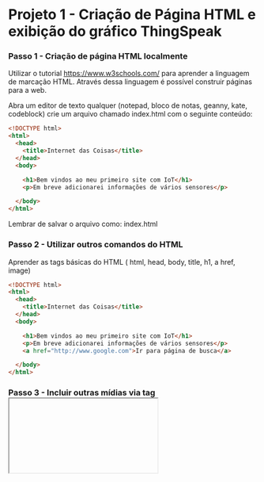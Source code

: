 # Projeto 1 - Criação de Página HTML e exibição do gráfico ThingSpeak


### Passo 1 - Criação de página HTML localmente
Utilizar o tutorial https://www.w3schools.com/ para aprender a linguagem de marcação HTML. Através dessa linguagem é possível construir páginas para a web.

Abra um editor de texto qualquer (notepad, bloco de notas, geanny, kate, codeblock) crie um arquivo chamado index.html com o seguinte conteúdo:
```HTML
<!DOCTYPE html>
<html>
  <head>
    <title>Internet das Coisas</title>
  </head>
  <body>

    <h1>Bem vindos ao meu primeiro site com IoT</h1>
    <p>Em breve adicionarei informações de vários sensores</p>

  </body>
</html> 
```
Lembrar de salvar o arquivo como: index.html

### Passo 2 - Utilizar outros comandos do HTML
Aprender as tags básicas do HTML ( html, head, body, title, h1, a href, image)
```HTML
<!DOCTYPE html>
<html>
  <head>
    <title>Internet das Coisas</title>
  </head>
  <body>

    <h1>Bem vindos ao meu primeiro site com IoT</h1>
    <p>Em breve adicionarei informações de vários sensores</p>
    <a href="http://www.google.com">Ir para página de busca</a>

  </body>
</html> 
```


### Passo 3 - Incluir outras mídias via tag <iframe> 
Incluir serviços de outros sites dentro de sua página (Incluir videos do youtube, usando a tag iframe)
  
```HTML
<!DOCTYPE html>
<html>
  <head>
    <title>Internet das Coisas</title>
  </head>
  <body>

    <h1>Bem vindos ao meu primeiro site com IoT</h1>
    <p>Em breve adicionarei informações de vários sensores</p>
    <a href="http://www.google.com">Ir para página de busca</a>
    <iframe width="560" height="315" src="https://www.youtube.com/embed/QSIPNhOiMoE" frameborder="0" allow="accelerometer; autoplay; encrypted-media; gyroscope; picture-in-picture" allowfullscreen></iframe>

  </body>
</html> 
```
### Passo 4 - Criar conta no ThingSpeak
https://thingspeak.com/

### Passo 5 - Criar canal no ThingSpeak
Uma vez que tenhamos criado uma conta no site ThingSpeak, devemos logar no sistema e criar um Canal.
Para esse projeto, criaremos um canal chamado LUX. 
Este canal exibirá informações de um sensor de luz(luminosidade e data em que dado foi coletado).
Devemos habilitar o mesmo para que tenha acesso público.

### Passo 5 - Compartilhar canal e Adicionar iframe do serviço na página html criada; 
```HTML
<!DOCTYPE html>
<html>
	<head>
		<title>Projeto 1 - Página com Thingspeak </title>
		<meta charset="utf-8">
  </head>
	<body>
	
	<h1>Thingspeak</h1>

  	<iframe width="450" height="260" style="border: 1px solid #cccccc;" src="https://thingspeak.com/channels/709914/charts/1?bgcolor=%23ffffff&color=%23d62020&dynamic=true&results=60&type=line&update=15"></iframe>
	</body>
</html> 
```

### Passo 6 - Criar uma função que gere informações randômicas para alimentar o canal do thingspeak via api rest fornecida pelo Canal;


